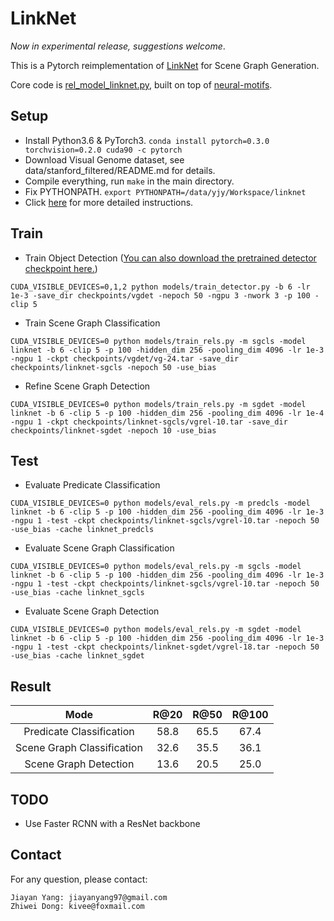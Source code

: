 # LinkNet

*Now in experimental release, suggestions welcome*.

This is a Pytorch reimplementation of [LinkNet](http://cn.arxiv.org/pdf/1811.06410v1) for Scene Graph Generation.

Core code is [rel_model_linknet.py](), built on top of [neural-motifs](https://github.com/rowanz/neural-motifs).

## Setup

* Install Python3.6 & PyTorch3.  ``` conda install pytorch=0.3.0 torchvision=0.2.0 cuda90 -c pytorch ```
* Download Visual Genome dataset, see data/stanford_filtered/README.md for details.
* Compile everything, run ```make``` in the main directory.
* Fix PYTHONPATH. ```export PYTHONPATH=/data/yjy/Workspace/linknet```
* Click [here](https://blog.csdn.net/weixin_38651565/article/details/87901172) for more detailed instructions.


## Train

* Train Object Detection  ([You can also download the pretrained detector checkpoint here.](https://drive.google.com/open?id=11zKRr2OF5oclFL47kjFYBOxScotQzArX))

```
CUDA_VISIBLE_DEVICES=0,1,2 python models/train_detector.py -b 6 -lr 1e-3 -save_dir checkpoints/vgdet -nepoch 50 -ngpu 3 -nwork 3 -p 100 -clip 5
```

* Train Scene Graph Classification

```
CUDA_VISIBLE_DEVICES=0 python models/train_rels.py -m sgcls -model linknet -b 6 -clip 5 -p 100 -hidden_dim 256 -pooling_dim 4096 -lr 1e-3 -ngpu 1 -ckpt checkpoints/vgdet/vg-24.tar -save_dir checkpoints/linknet-sgcls -nepoch 50 -use_bias
```

* Refine Scene Graph Detection

```
CUDA_VISIBLE_DEVICES=0 python models/train_rels.py -m sgdet -model linknet -b 6 -clip 5 -p 100 -hidden_dim 256 -pooling_dim 4096 -lr 1e-4 -ngpu 1 -ckpt checkpoints/linknet-sgcls/vgrel-10.tar -save_dir checkpoints/linknet-sgdet -nepoch 10 -use_bias
```

## Test

* Evaluate Predicate Classification

```
CUDA_VISIBLE_DEVICES=0 python models/eval_rels.py -m predcls -model linknet -b 6 -clip 5 -p 100 -hidden_dim 256 -pooling_dim 4096 -lr 1e-3 -ngpu 1 -test -ckpt checkpoints/linknet-sgcls/vgrel-10.tar -nepoch 50 -use_bias -cache linknet_predcls
```

* Evaluate Scene Graph Classification

```
CUDA_VISIBLE_DEVICES=0 python models/eval_rels.py -m sgcls -model linknet -b 6 -clip 5 -p 100 -hidden_dim 256 -pooling_dim 4096 -lr 1e-3 -ngpu 1 -test -ckpt checkpoints/linknet-sgcls/vgrel-10.tar -nepoch 50 -use_bias -cache linknet_sgcls
```

* Evaluate Scene Graph Detection

```
CUDA_VISIBLE_DEVICES=0 python models/eval_rels.py -m sgdet -model linknet -b 6 -clip 5 -p 100 -hidden_dim 256 -pooling_dim 4096 -lr 1e-3 -ngpu 1 -test -ckpt checkpoints/linknet-sgdet/vgrel-18.tar -nepoch 50 -use_bias -cache linknet_sgdet
```

## Result

|            Mode            | R@20 | R@50 | R@100 |
| :------------------------: | :--: | :--: | :---: |
|  Predicate Classification  | 58.8 | 65.5 | 67.4  |
| Scene Graph Classification | 32.6 | 35.5 | 36.1  |
| Scene Graph Detection      | 13.6 | 20.5 | 25.0  |

## TODO

* Use Faster RCNN with a ResNet backbone

## Contact

For any question, please contact:

```
Jiayan Yang: jiayanyang97@gmail.com
Zhiwei Dong: kivee@foxmail.com
```